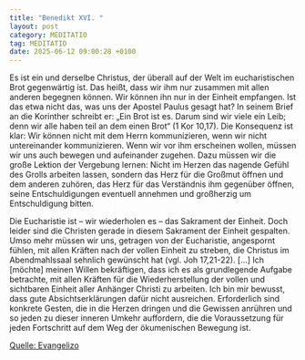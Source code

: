 ```yaml
---
title: "Benedikt XVI. "
layout: post
category: MEDITATIO
tag: MEDITATIO
date: 2025-06-12 09:00:28 +0100
---
```

Es ist ein und derselbe Christus, der überall auf der Welt im eucharistischen Brot gegenwärtig ist. Das heißt, dass wir ihm nur zusammen mit allen anderen begegnen können. Wir können ihn nur in der Einheit empfangen. Ist das etwa nicht das, was uns der Apostel Paulus gesagt hat? In seinem Brief an die Korinther schreibt er: „Ein Brot ist es.<!--more--> Darum sind wir viele ein Leib; denn wir alle haben teil an dem einen Brot“ (1 Kor 10,17). Die Konsequenz ist klar: Wir können nicht mit dem Herrn kommunizieren, wenn wir nicht untereinander kommunizieren. Wenn wir vor ihm erscheinen wollen, müssen wir uns auch bewegen und aufeinander zugehen. Dazu müssen wir die große Lektion der Vergebung lernen: Nicht im Herzen das nagende Gefühl des Grolls arbeiten lassen, sondern das Herz für die Großmut öffnen und dem anderen zuhören, das Herz für das Verständnis ihm gegenüber öffnen, seine Entschuldigungen eventuell annehmen und großherzig um Entschuldigung bitten.
 
Die Eucharistie ist – wir wiederholen es – das Sakrament der Einheit. Doch leider sind die Christen gerade in diesem Sakrament der Einheit gespalten. Umso mehr müssen wir uns, getragen von der Eucharistie, angespornt fühlen, mit allen Kräften nach der vollen Einheit zu streben, die Christus im Abendmahlssaal sehnlich gewünscht hat (vgl. Joh 17,21-22). [...] Ich [möchte] meinen Willen bekräftigen, dass ich es als grundlegende Aufgabe betrachte, mit allen Kräften für die Wiederherstellung der vollen und sichtbaren Einheit aller Anhänger Christi zu arbeiten. Ich bin mir bewusst, dass gute Absichtserklärungen dafür nicht ausreichen. Erforderlich sind konkrete Gesten, die in die Herzen dringen und die Gewissen anrühren und so jeden zu dieser inneren Umkehr auffordern, die die Voraussetzung für jeden Fortschritt auf dem Weg der ökumenischen Bewegung ist.

[Quelle: Evangelizo](https://evangeliumtagfuertag.org/DE/gospel)